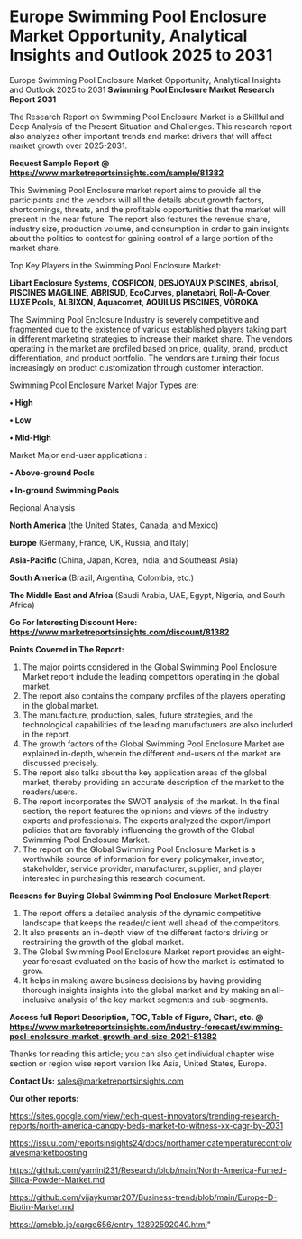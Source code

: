 # Europe Swimming Pool Enclosure Market Opportunity, Analytical Insights and Outlook 2025 to 2031
Europe Swimming Pool Enclosure Market Opportunity, Analytical Insights and Outlook 2025 to 2031
<strong>Swimming Pool Enclosure Market Research Report 2031</strong>

The Research Report on Swimming Pool Enclosure Market is a Skillful and Deep Analysis of the Present Situation and Challenges. This research report also analyzes other important trends and market drivers that will affect market growth over 2025-2031.

<strong>Request Sample Report @ <a href=https://www.marketreportsinsights.com/sample/81382>https://www.marketreportsinsights.com/sample/81382</a></strong>

This Swimming Pool Enclosure market report aims to provide all the participants and the vendors will all the details about growth factors, shortcomings, threats, and the profitable opportunities that the market will present in the near future. The report also features the revenue share, industry size, production volume, and consumption in order to gain insights about the politics to contest for gaining control of a large portion of the market share.

Top Key Players in the Swimming Pool Enclosure Market:

<strong>Libart Enclosure Systems, COSPICON, DESJOYAUX PISCINES, abrisol, PISCINES MAGILINE, ABRISUD, EcoCurves, planetabri, Roll-A-Cover, LUXE Pools, ALBIXON, Aquacomet, AQUILUS PISCINES, VÖROKA</strong>

The Swimming Pool Enclosure Industry is severely competitive and fragmented due to the existence of various established players taking part in different marketing strategies to increase their market share. The vendors operating in the market are profiled based on price, quality, brand, product differentiation, and product portfolio. The vendors are turning their focus increasingly on product customization through customer interaction.

Swimming Pool Enclosure Market Major Types are:

<strong>• High

• Low

• Mid-High</strong>

Market Major end-user applications :

<strong>• Above-ground Pools

• In-ground Swimming Pools</strong>

Regional Analysis

</u><strong><b>North America</b></strong> (the United States, Canada, and Mexico)

<strong><b>Europe </b></strong>(Germany, France, UK, Russia, and Italy)

<strong><b>Asia-Pacific</b></strong> (China, Japan, Korea, India, and Southeast Asia)

<strong><b>South America</b></strong> (Brazil, Argentina, Colombia, etc.)

<strong><b>The Middle East and Africa</b></strong> (Saudi Arabia, UAE, Egypt, Nigeria, and South Africa)

<strong>Go For Interesting Discount Here: <a href=https://www.marketreportsinsights.com/discount/81382>https://www.marketreportsinsights.com/discount/81382</a></strong>

<strong>Points Covered in The Report:</strong>
<ol>
  <li>The major points considered in the Global Swimming Pool Enclosure Market report include the leading competitors operating in the global market.</li>
  <li>The report also contains the company profiles of the players operating in the global market.</li>
  <li>The manufacture, production, sales, future strategies, and the technological capabilities of the leading manufacturers are also included in the report.</li>
  <li>The growth factors of the Global Swimming Pool Enclosure Market are explained in-depth, wherein the different end-users of the market are discussed precisely.</li>
  <li>The report also talks about the key application areas of the global market, thereby providing an accurate description of the market to the readers/users.</li>
  <li>The report incorporates the SWOT analysis of the market. In the final section, the report features the opinions and views of the industry experts and professionals. The experts analyzed the export/import policies that are favorably influencing the growth of the Global Swimming Pool Enclosure Market.</li>
  <li>The report on the Global Swimming Pool Enclosure Market is a worthwhile source of information for every policymaker, investor, stakeholder, service provider, manufacturer, supplier, and player interested in purchasing this research document.</li>
</ol>
<strong>Reasons for Buying Global Swimming Pool Enclosure Market Report:</strong>

<ol>
  <li>The report offers a detailed analysis of the dynamic competitive landscape that keeps the reader/client well ahead of the competitors.</li>
  <li>It also presents an in-depth view of the different factors driving or restraining the growth of the global market.</li>
  <li>The Global Swimming Pool Enclosure Market report provides an eight-year forecast evaluated on the basis of how the market is estimated to grow.</li>
  <li>It helps in making aware business decisions by having providing thorough insights insights into the global market and by making an all-inclusive analysis of the key market segments and sub-segments.</li>
</ol>
<strong>Access full Report Description, TOC, Table of Figure, Chart, etc. @ <a href=https://www.marketreportsinsights.com/industry-forecast/swimming-pool-enclosure-market-growth-and-size-2021-81382>https://www.marketreportsinsights.com/industry-forecast/swimming-pool-enclosure-market-growth-and-size-2021-81382</a></strong>


Thanks for reading this article; you can also get individual chapter wise section or region wise report version like Asia, United States, Europe.

<strong>Contact Us:</strong>
sales@marketreportsinsights.com

<strong>Our other reports:</strong>

<a href=https://sites.google.com/view/tech-quest-innovators/trending-research-reports/north-america-canopy-beds-market-to-witness-xx-cagr-by-2031>https://sites.google.com/view/tech-quest-innovators/trending-research-reports/north-america-canopy-beds-market-to-witness-xx-cagr-by-2031</a>

<a href=https://issuu.com/reportsinsights24/docs/northamericatemperaturecontrolvalvesmarketboosting>https://issuu.com/reportsinsights24/docs/northamericatemperaturecontrolvalvesmarketboosting</a>

<a href=https://github.com/yamini231/Research/blob/main/North-America-Fumed-Silica-Powder-Market.md>https://github.com/yamini231/Research/blob/main/North-America-Fumed-Silica-Powder-Market.md</a>

<a href=https://github.com/vijaykumar207/Business-trend/blob/main/Europe-D-Biotin-Market.md>https://github.com/vijaykumar207/Business-trend/blob/main/Europe-D-Biotin-Market.md</a>

<a href=https://ameblo.jp/cargo656/entry-12892592040.html>https://ameblo.jp/cargo656/entry-12892592040.html</a>"
